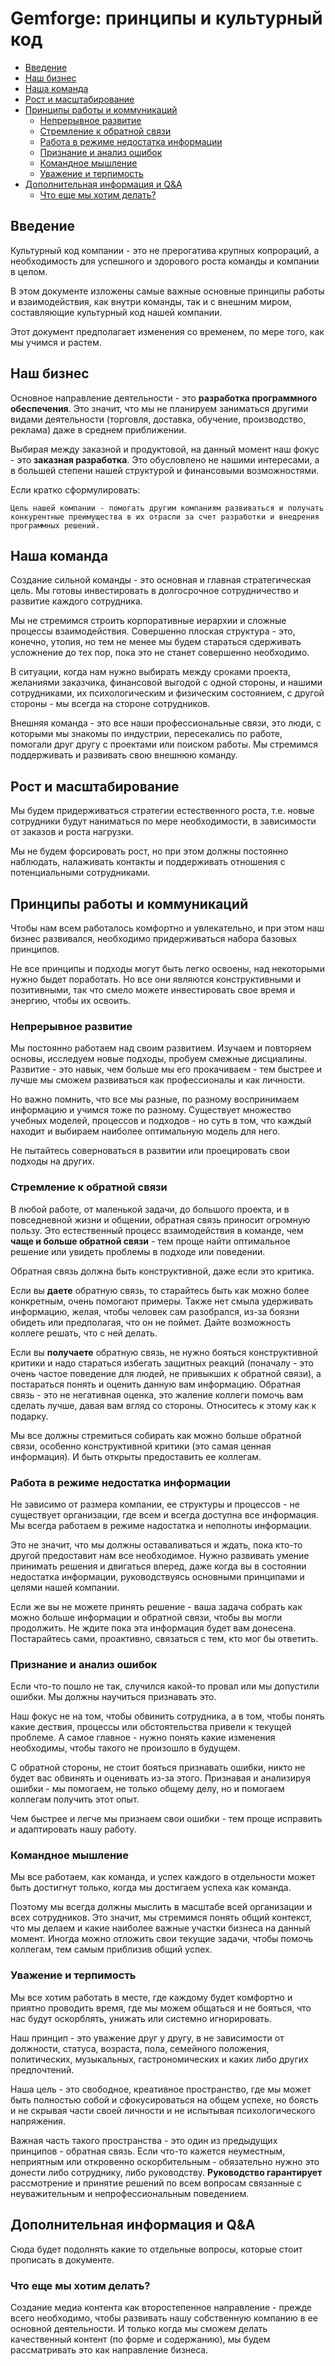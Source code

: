 # **Gemforge:** принципы и культурный код

  - [Введение](#введение)
  - [Наш бизнес](#наш-бизнес)
  - [Наша команда](#наша-команда)
  - [Рост и масштабирование](#рост-и-масштабирование)
  - [Принципы работы и коммуникаций](#принципы-работы-и-коммуникаций)
    - [Непрерывное развитие](#непрерывное-развитие)
    - [Стремление к обратной связи](#стремление-к-обратной-связи)
    - [Работа в режиме недостатка информации](#работа-в-режиме-недостатка-информации)
    - [Признание и анализ ошибок](#признание-и-анализ-ошибок)
    - [Командное мышление](#командное-мышление)
    - [Уважение и терпимость](#уважение-и-терпимость)
  - [Дополнительная информация и Q&A](#дополнительная-информация-и-qa)
    - [Что еще мы хотим делать?](#что-еще-мы-хотим-делать)

## Введение

Культурный код компании - это не прерогатива крупных копрораций, а необходимость для успешного и здорового роста команды и компании в целом.

В этом документе изложены самые важные основные принципы работы и взаимодействия, как внутри команды, так и с внешним миром, составляющие культурный код нашей компании.

Этот документ предполагает изменения со временем, по мере того, как мы учимся и растем.

## Наш бизнес

Основное направление деятельности - это **разработка программного обеспечения**. Это значит, что мы не планируем заниматься другими видами деятельности (торговля, доставка, обучение, производство, реклама) даже в среднем приближении.

Выбирая между заказной и продуктовой, на данный момент наш фокус - это **заказная разработка**. Это обусловлено не нашими интересами, а в большей степени нашей структурой и финансовыми возможностями.

Если кратко сформулировать: 
```
Цель нашей компании - помогать другим компаниям развиваться и получать конкурентные преимущества в их отрасли за счет разработки и внедрения программных решений.
```

## Наша команда

Создание сильной команды - это основная и главная стратегическая цель. Мы готовы инвестировать в долгосрочное сотрудничество и развитие каждого сотрудника.

Мы не стремимся строить корпоративные иерархии и сложные процессы взаимодействия. Совершенно плоская структура - это, конечно, утопия, но тем не менее мы будем стараться сдерживать усложнение до тех пор, пока это не станет совершенно необходимо.

В ситуации, когда нам нужно выбирать между сроками проекта, желаниями заказчика, финансовой выгодой с одной стороны, и нашими сотрудниками, их психологическим и физическим состоянием, с другой стороны - мы всегда на стороне сотрудников.

Внешняя команда - это все наши профессиональные связи, это люди, с которыми мы знакомы по индустрии, пересекались по работе, помогали друг другу с проектами или поиском работы. Мы стремимся поддерживать и развивать свою внешнюю команду.

## Рост и масштабирование

Мы будем придерживаться стратегии естественного роста, т.е. новые сотрудники будут наниматься по мере необходимости, в зависимости от заказов и роста нагрузки.

Мы не будем форсировать рост, но при этом должны постоянно наблюдать, налаживать контакты и поддерживать отношения с потенциальными сотрудниками.

## Принципы работы и коммуникаций

Чтобы нам всем работалось комфортно и увлекательно, и при этом наш бизнес развивался, необходимо придерживаться набора базовых принципов.

Не все принципы и подходы могут быть легко освоены, над некоторыми нужно быдет поработать. Но все они являются конструктивными и позитивными, так что смело можете инвестировать свое время и энергию, чтобы их освоить.


### Непрерывное развитие
Мы постоянно работаем над своим развитием. Изучаем и повторяем основы, исследуем новые подходы, пробуем смежные дисциалины. Развитие - это навык, чем больше мы его прокачиваем - тем быстрее и лучше мы сможем развиваться как профессионалы и как личности.

Но важно помнить, что все мы разные, по разному воспринимаем информацию и учимся тоже по разному. Существует множество учебных моделей, процессов и подходов - но суть в том, что каждый находит и выбираем наиболее оптимальную модель для него.

Не пытайтесь соверноваться в развитии или проецировать свои подходы на других.

### Стремление к обратной связи
В любой работе, от маленькой задачи, до большого проекта, и в повседневной жизни и общении, обратная связь приносит огромную пользу. Это естественный процесс взаимодействия в команде, чем **чаще и больше обратной связи** - тем проще найти оптимальное решение или увидеть проблемы в подходе или поведении.

Обратная связь должна быть конструктивной, даже если это критика.

Если вы **даете** обратную связь, то старайтесь быть как можно более конкретным, очень помогают примеры. Также нет смыла удерживать информацию, желая, чтобы человек сам разобрался, из-за боязни обидеть или предполагая, что он не поймет. Дайте возможность коллеге решать, что с ней делать.

Если вы **получаете** обратную связь, не нужно бояться конструктивной критики и надо стараться избегать защитных реакций (поначалу - это очень частое поведение для людей, не привыкших к обратной связи), а постараться понять и оценить данную вам информацию. Обратная связь - это не негативная оценка, это жаление коллеги помочь вам сделать лучше, давая вам вгляд со стороны. Относитесь к этому как к подарку.

Мы все должны стремиться собирать как можно больше обратной связи, особенно конструктивной критики (это самая ценная информация). И быть открыты предоставить ее коллегам.

### Работа в режиме недостатка информации
Не зависимо от размера компании, ее структуры и процессов - не существует организации, где всем и всегда доступна все информация. Мы всегда работаем в режиме надостатка и неполноты информации.

Это не значит, что мы должны оставаливаться и ждать, пока кто-то другой предоставит нам все необходимое. Нужно развивать умение принимать решения и двигаться вперед, даже когда вы в состоянии недостатка информации, руководствуясь основными принципами и целями нашей компании.

Если же вы не можете принять решение - ваша задача собрать как можно больше информации и обратной связи, чтобы вы могли продолжить. Не ждите пока эта информация будет вам донесена. Постарайтесь сами, проактивно, связаться с тем, кто мог бы ответить.

### Признание и анализ ошибок
Если что-то пошло не так, случился какой-то провал или мы допустили ошибки. Мы должны научиться признавать это.

Наш фокус не на том, чтобы обвинить сотрудника, а в том, чтобы понять какие дествия, процессы или обстоятельства привели к текущей проблеме. А самое главное - нужно понять какие изменения необходимы, чтобы такого не произошло в будущем.

С обратной стороны, не стоит бояться признавать ошибки, никто не будет вас обвинять и оценивать из-за этого. Признавая и анализируя ошибки - мы помогаем, не только общему делу, но и помогаем коллегам получить этот опыт.

Чем быстрее и легче мы признаем свои ошибки - тем проще исправить и адаптировать нашу работу.

### Командное мышление
Мы все работаем, как команда, и успех каждого в отдельности может быть достигнут только, когда мы достигаем успеха как команда.

Поэтому мы всегда должны мыслить в масштабе всей организации и всех сотрудников. Это значит, мы стремимся понять общий контекст, что мы делаем и какие наиболее важные участки бизнеса на данный момент. Иногда можно отложить свои текущие задачи, чтобы помочь коллегам, тем самым приблизив общий успех.

### Уважение и терпимость
Мы все хотим работать в месте, где каждому будет комфортно и приятно проводить время, где мы можем общаться и не бояться, что нас будут оскорблять, унижать или системно игнорировать.

Наш принцип - это уважение друг у другу, в не зависимости от должности, статуса, возраста, пола, семейного положения, политических, музыкальных, гастрономических и каких либо других предпочтений.

Наша цель - это свободное, креативное пространство, где мы может быть полностью собой и сфокусироваться на общем успехе, но боясть и не скрывая части своей личности и не испытывая психологического напряжения.

Важная часть такого пространства - это один из предыдущих принципов - обратная связь. Если что-то кажется неуместным, неприятным или откровенно оскорбительным - обязательно нужно это донести либо сотруднику, либо руководству. **Руководство гарантирует** рассмотрение и принятие решений по всем вопросам связанные с неуважительным и непрофессиональным поведением.

## Дополнительная информация и Q&A

Сюда будет подолнять какие то отдельные вопросы, которые стоит прописать в документе.

### Что еще мы хотим делать?

Создание медиа контента как второстепенное направление - прежде всего необходимо, чтобы развивать нашу собственную компанию в ее основной деятельности. И только когда мы сможем делать качественный контент (по форме и содержанию), мы будем рассматривать это как направление бизнеса.